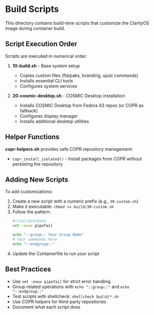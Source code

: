 # Build Scripts

This directory contains build-time scripts that customize the ClarityOS image during container build.

## Script Execution Order

Scripts are executed in numerical order:

1. **10-build.sh** - Base system setup
   - Copies custom files (flatpaks, branding, ujust commands)
   - Installs essential CLI tools
   - Configures system services

2. **20-cosmic-desktop.sh** - COSMIC Desktop installation
   - Installs COSMIC Desktop from Fedora 43 repos (or COPR as fallback)
   - Configures display manager
   - Installs additional desktop utilities

## Helper Functions

**copr-helpers.sh** provides safe COPR repository management:

- `copr_install_isolated()` - Install packages from COPR without persisting the repository

## Adding New Scripts

To add customizations:

1. Create a new script with a numeric prefix (e.g., `30-custom.sh`)
2. Make it executable: `chmod +x build/30-custom.sh`
3. Follow the pattern:
   ```bash
   #!/usr/bin/bash
   set -eoux pipefail
   
   echo "::group:: Your Group Name"
   # Your commands here
   echo "::endgroup::"
   ```
4. Update the Containerfile to run your script

## Best Practices

- Use `set -eoux pipefail` for strict error handling
- Group related operations with `echo "::group::"` and `echo "::endgroup::"`
- Test scripts with shellcheck: `shellcheck build/*.sh`
- Use COPR helpers for third-party repositories
- Document what each script does
